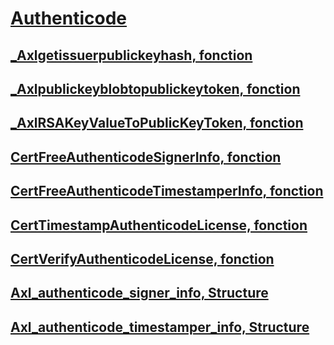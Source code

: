 # [Authenticode](index.md)
## [_Axlgetissuerpublickeyhash, fonction](axlgetissuerpublickeyhash-function.md)
## [_Axlpublickeyblobtopublickeytoken, fonction](axlpublickeyblobtopublickeytoken-function.md)
## [_AxlRSAKeyValueToPublicKeyToken, fonction](axlrsakeyvaluetopublickeytoken-function.md)
## [CertFreeAuthenticodeSignerInfo, fonction](certfreeauthenticodesignerinfo-function.md)
## [CertFreeAuthenticodeTimestamperInfo, fonction](certfreeauthenticodetimestamperinfo-function.md)
## [CertTimestampAuthenticodeLicense, fonction](certtimestampauthenticodelicense-function.md)
## [CertVerifyAuthenticodeLicense, fonction](certverifyauthenticodelicense-function.md)
## [Axl_authenticode_signer_info, Structure](axl-authenticode-signer-info-structure.md)
## [Axl_authenticode_timestamper_info, Structure](axl-authenticode-timestamper-info-structure.md)
